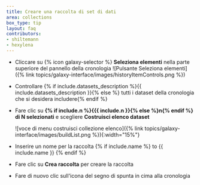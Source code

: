 ```yaml
---
title: Creare una raccolta di set di dati
area: collections
box_type: tip
layout: faq
contributors:
- shiltemann
- hexylena
---
```



* Cliccare su {% icon galaxy-selector %} **Seleziona elementi** nella parte superiore del pannello della cronologia ![Pulsante Seleziona elementi]({% link topics/galaxy-interface/images/historyItemControls.png %})
* Controllare {% if include.datasets_description %}{{ include.datasets_description }}{% else %} tutti i dataset della cronologia che si desidera includere{% endif %}
* Fare clic su **{% if include.n %}{{{ include.n }}{% else %}n{% endif %} di N selezionati** e scegliere **Costruisci elenco dataset**

  ![voce di menu costruisci collezione elenco]({% link topics/galaxy-interface/images/buildList.png %}){:width="15%"}

* Inserire un nome per la raccolta {% if include.name %} to {{ include.name }} {% endif %}
* Fare clic su **Crea raccolta** per creare la raccolta
* Fare di nuovo clic sull'icona del segno di spunta in cima alla cronologia


